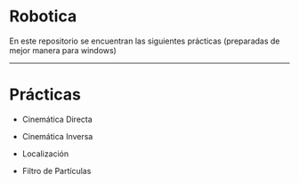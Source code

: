 # Robotica

En este repositorio se encuentran las siguientes prácticas (preparadas de mejor manera para windows)

---

# Prácticas

- Cinemática Directa

- Cinemática Inversa

- Localización

- Filtro de Partículas
